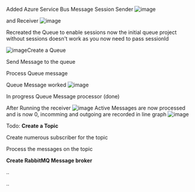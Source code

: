 Added Azure Service Bus Message Session Sender
![image](https://github.com/user-attachments/assets/1a5837d2-d630-4ef5-87fa-d0f9ae0bb9c0)

and Receiver
![image](https://github.com/user-attachments/assets/4d84dce4-f104-40d2-9b36-67f856b824cf)


Recreated the Queue to enable sessions
now the initial queue project without sessions doesn't work as you now need to pass sessionId

![image](https://github.com/user-attachments/assets/016a6ec4-6b69-48ae-a088-89cd79663b78)Create a Queue

Send Message to the queue

Process Queue message

Queue Message worked 
![image](https://github.com/user-attachments/assets/5581d00a-dd14-44ee-b4cb-2c13143af447)

In progress
Queue Message processor (done)

After Running the receiver
![image](https://github.com/user-attachments/assets/25180e19-8b24-457f-a8ef-9ee665efcf2d)
Active Messages are now processed and is now 0, incomming and outgoing are recorded in line graph
![image](https://github.com/user-attachments/assets/8d40e7d8-165c-49d6-b371-6ee58aa1ddd4)


Todo:
**Create a Topic**

Create numerous subscriber for the topic

Process the messages on the topic

**Create RabbitMQ Message broker**

..

..
